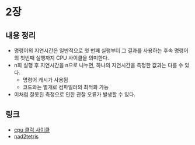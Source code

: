 # 2장

## 내용 정리
- 명령어의 지연시간은 일반적으로 첫 번째 실행부터 그 결과를 사용하는 후속 명령어의 첫번째 실행까지 CPU 사이클을 의미한다.
- n회 실행 후 지연시간을 n으로 나누면, 하나의 지연시간을 측정한 값과는 다를 수 있다.
  - 명령어 캐시가 사용됨
  - 코드와는 별개로 컴파일러의 최적화 가능
- 이처럼 잘못된 측정으로 인한 관찰 오류가 발생할 수 있다.

## 링크
- [cpu 클럭 사이클](https://roseline.oopy.io/dev/cpu-clock-cycle)
- [nad2tetris](https://www.nand2tetris.org/)